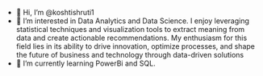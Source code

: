 - 👋 Hi, I’m @koshtishruti1
- 👀 I’m interested in Data Analytics and Data Science. I enjoy leveraging statistical techniques and visualization tools to extract meaning from data and create actionable recommendations. My enthusiasm for this field lies in its ability to drive innovation, optimize processes, and shape the future of business and technology through data-driven solutions
- 🌱 I’m currently learning PowerBi and SQL.

<!---
koshtishruti1/koshtishruti1 is a ✨ special ✨ repository because its `README.md` (this file) appears on your GitHub profile.
You can click the Preview link to take a look at your changes.
--->
